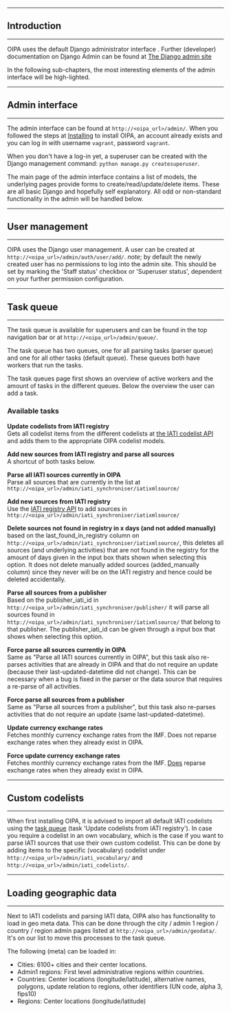 --------
## Introduction
--------

OIPA uses the default Django administrator interface . Further (developer) documentation on Django Admin can be found at <a href="https://docs.djangoproject.com/en/1.9/ref/contrib/admin/" target="_blank">The Django admin site</a>

In the following sub-chapters, the most interesting elements of the admin interface will be high-lighted.

--------
## Admin interface
--------

The admin interface can be found at `http://<oipa_url>/admin/`. When you followed the steps at <a href="/installing/">Installing</a> to install OIPA, an account already exists and you can log in with username `vagrant`, password `vagrant`.

When you don't have a log-in yet, a superuser can be created with the Django management command: `python manage.py createsuperuser`.

The main page of the admin interface contains a list of models, the underlying pages provide forms to create/read/update/delete items. These are all basic Django and hopefully self explanatory. All odd or non-standard functionality in the admin will be handled below.

--------
## User management
--------

OIPA uses the Django user management. A user can be created at `http://<oipa_url>/admin/auth/user/add/`. *note*; by default the newly created user has no permissions to log into the admin site. This should be set by marking the 'Staff status' checkbox or 'Superuser status', dependent on your further permission configuration.

--------
## Task queue
--------

The task queue is available for superusers and can be found in the top navigation bar or at `http://<oipa_url>/admin/queue/`.

The task queue has two queues, one for all parsing tasks (parser queue) and one for all other tasks (default queue). These queues both have workers that run the tasks.

The task queues page first shows an overview of active workers and the amount of tasks in the different queues. Below the overview the user can add a task.


### Available tasks


**Update codelists from IATI registry** <br>Gets all codelist items from the different codelists at  <a href="http://iatistandard.org/201/codelists/downloads/clv1/codelist/" target="_blank">the IATI codelist API</a> and adds them to the appropriate OIPA codelist models.

**Add new sources from IATI registry and parse all sources** <br>A shortcut of both tasks below.

**Parse all IATI sources currently in OIPA** <br>Parse all sources that are currently in the list at `http://<oipa_url>/admin/iati_synchroniser/iatixmlsource/`

**Add new sources from IATI registry** <br>Use the <a href="http://www.iatiregistry.org/api/search/dataset?all_fields=1&offset=0&limit=200" target="_blank">IATI registry API</a> to add sources in `http://<oipa_url>/admin/iati_synchroniser/iatixmlsource/`

**Delete sources not found in registry in x days (and not added manually)** <br>based on the last_found_in_registry column on `http://<oipa_url>/admin/iati_synchroniser/iatixmlsource/`, this deletes all sources (and underlying activities) that are not found in the registry for the amount of days given in the input box thats shown when selecting this option. It does not delete manually added sources (added_manually column) since they never will be on the IATI registry and hence could be deleted accidentally.

**Parse all sources from a publisher** <br>Based on the publisher_iati_id in `http://<oipa_url>/admin/iati_synchroniser/publisher/` it will parse all sources found in `http://<oipa_url>/admin/iati_synchroniser/iatixmlsource/` that belong to that publisher. The publisher_iati_id can be given through a input box that shows when selecting this option.

**Force parse all sources currently in OIPA** <br>Same as "Parse all IATI sources currently in OIPA", but this task also re-parses activities that are already in OIPA and that do not require an update (because their last-updated-datetime did not change). This can be necessary when a bug is fixed in the parser or the data source that requires a re-parse of all activities.

**Force parse all sources from a publisher** <br>Same as "Parse all sources from a publisher", but this task also re-parses activities that do not require an update (same last-updated-datetime).

**Update currency exchange rates** <br>Fetches monthly currency exchange rates from the IMF. Does not reparse exchange rates when they already exist in OIPA.

**Force update currency exchange rates** <br> Fetches monthly currency exchange rates from the IMF. <u>Does</u> reparse exchange rates when they already exist in OIPA.


--------
## Custom codelists
--------

When first installing OIPA, it is advised to import all default IATI codelists using the <a href="#task-queue">task queue</a> (task 'Update codelists from IATI registry'). In case you require a codelist in an own vocabulary, which is the case if you want to parse IATI sources that use their own custom codelist. This can be done by adding items to the specific (vocabulary) codelist under `http://<oipa_url>/admin/iati_vocabulary/` and `http://<oipa_url>/admin/iati_codelists/`.

--------
## Loading geographic data
--------

Next to IATI codelists and parsing IATI data, OIPA also has functionality to load in geo meta data. This can be done through the city / admin 1 region / country / region admin pages listed at `http://<oipa_url>/admin/geodata/`. It's on our list to move this processes to the task queue.

The following (meta) can be loaded in:

- Cities: 6100+ cities and their center locations.
- Admin1 regions: First level administrative regions within countries.
- Countries: Center locations (longitude/latitude), alternative names, polygons, update relation to regions, other identifiers (UN code, alpha 3, fips10)
- Regions: Center locations (longitude/latitude)



